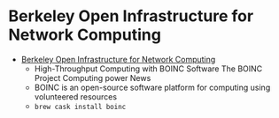 # Berkeley Open Infrastructure for Network Computing
- [Berkeley Open Infrastructure for Network Computing](https://boinc.berkeley.edu/)
  -  High-Throughput Computing with BOINC Software The BOINC Project Computing power News
  - BOINC is an open-source software platform for computing using volunteered resources
  - `brew cask install boinc`
